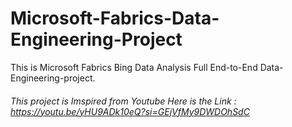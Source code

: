 # Microsoft-Fabrics-Data-Engineering-Project
This is Microsoft Fabrics Bing Data Analysis Full End-to-End Data-Engineering-project.
###### This project is Imspired from Youtube Here is the Link : https://youtu.be/yHU9ADk10eQ?si=GEjVfMy9DWDOhSdC
